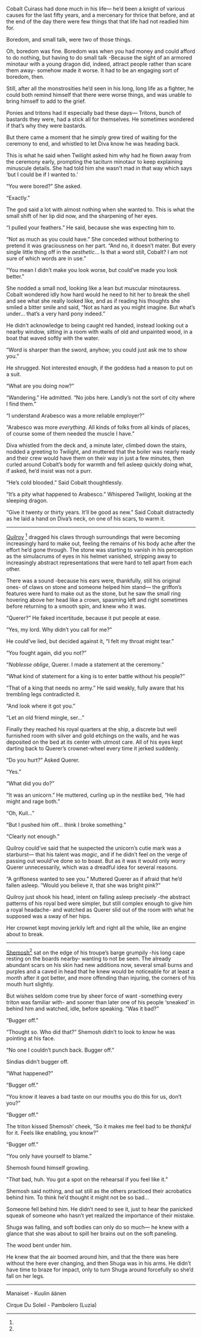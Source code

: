 Cobalt Cuirass had done much in his life— he’d been a knight of various causes for the last fifty years, and a mercenary for thrice that before, and at the end of the day there were few things that that life had not readied him for.

Boredom, and small talk, were two of those things.

Oh, boredom was fine. Boredom was when you had money and could afford to do nothing, but having to do small talk -Because the sight of an armored minotaur with a young dragon did, indeed, attract people rather than scare them away- somehow made it worse. It had to be an engaging sort of boredom, then.

Still, after all the monstrosities he’d seen in his long, long life as a fighter, he could both remind himself that there were worse things, and was unable to bring himself to add to the grief.

Ponies and tritons had it especially bad these days— Tritons, bunch of bastards they were, had a stick all for themselves. He sometimes wondered if that’s why they were bastards.

But there came a moment that he simply grew tired of waiting for the ceremony to end, and whistled to let Diva know he was heading back.

This is what he said when Twilight asked him why had he flown away from the ceremony early, prompting the taciturn minotaur to keep explaining minuscule details. She had told him she wasn’t mad in that way which says ‘but I could be if I wanted to.’

 “You were bored?” She asked.

 “Exactly.”

The god said a lot with almost nothing when she wanted to. This is what the small shift of her lip did now, and the sharpening of her eyes.

 “I pulled your feathers.” He said, because she was expecting him to.

 “Not as much as you could have.” She conceded without bothering to pretend it was graciousness on her part. “And no, it doesn’t mater. But every single little thing off in the *aesthetic*… Is that a word still, Cobalt? I am not sure of which words are in use.”

 “You mean I didn’t make you look worse, but could’ve made you look better.”

She nodded a small nod, looking like a lean but muscular minotauress. Cobalt wondered idly how hard would he need to hit her to break the shell and see what she really looked like, and as if reading his thoughts she smiled a bitter smile and said, “Not as hard as you might imagine. But what’s under… that’s a very hard pony indeed.”

He didn’t acknowledge to being caught red handed, instead looking out a nearby window, sitting in a room with walls of old and unpainted wood, in a boat that waved softly with the water.

 “Word is sharper than the sword, anyhow; you could just ask me to show you.”

He shrugged. Not interested enough, if the goddess had a reason to put on a suit.

 “What are you doing now?”

 “Wandering.” He admitted. “No jobs here. Landly’s not the sort of city where I find them.”

 “I understand Arabesco was a more reliable employer?”

 “Arabesco was more *everything*. All kinds of folks from all kinds of places, of course some of them needed the muscle I have.”

Diva whistled from the deck and, a minute later, climbed down the stairs, nodded a greeting to Twilight, and muttered that the boiler was nearly ready and their crew would have them on their way in just a few minutes, then curled around Cobalt’s body for warmth and fell asleep quickly doing what, if asked, he’d insist was not a purr.

 “He’s cold blooded.” Said Cobalt thoughtlessly.

 “It’s a pity what happened to Arabesco.” Whispered Twilight, looking at the sleeping dragon.

 “Give it twenty or thirty years. It’ll be good as new.” Said Cobalt distractedly as he laid a hand on Diva’s neck, on one of his scars, to warm it.

---------------

[Quilroy](https://www.youtube.com/watch?v=OVr4eee_BRQ) [^meinat] dragged his claws through surroundings that were becoming increasingly hard to make out, feeling the remains of his body ache after the effort he’d gone through. The stone was starting to vanish in his perception as the simulacrums of eyes in his helmet vanished, stripping away to increasingly abstract representations that were hard to tell apart from each other.

There was a sound -because his ears were, thankfully, still his original ones- of claws on stone and someone helped him stand— the griffon’s features were hard to make out as the stone, but he saw the small ring hovering above her head like a crown, spasming left and right sometimes before returning to a smooth spin, and knew who it was.

 “Querer?” He faked incertitude, because it put people at ease.

 “Yes, my lord. Why didn’t you call for me?”

He could’ve lied, but decided against it, “I felt my throat might tear.”

 “You fought again, did you not?”

 “*Noblesse oblige*, Querer. I made a statement at the ceremony.”

 “What kind of statement for a king is to enter battle without his people?”

 “That of a king that needs no army.” He said weakly, fully aware that his trembling legs contradicted it.

 “And look where it got you.”

 “Let an old friend mingle, ser…”

Finally they reached his royal quarters at the ship, a discrete but well furnished room with silver and gold etchings on the walls, and he was deposited on the bed at its center with utmost care. All of his eyes kept darting back to Querer’s crownet-wheel every time it jerked suddenly.

“Do you hurt?” Asked Querer. 

 “Yes.”

 “What did you do?”

  “It was an unicorn.” He muttered, curling up in the nestlike bed, “He had might and rage both.”

 “Oh, Kuil…”

 “But I pushed him off… think I broke something.” 

 “Clearly not enough.”

Quilroy could’ve said that he suspected the unicorn’s cutie mark was a starburst— that his talent was *magic*, and if he didn’t feel on the verge of passing out would’ve done so to boast. But as it was it would only worry Querer unnecessarily, which was a dreadful idea for several reasons.

 “A griffoness wanted to see you.” Muttered Querer as if afraid that he’d fallen asleep. “Would you believe it, that she was bright pink?”

Quilroy just shook his head, intent on falling asleep precisely -the abstract patterns of his royal bed were simpler, but still complex enough to give him a royal headache- and watched as Querer slid out of the room with what he supposed was a sway of her hips.

Her crownet kept moving jerkily left and right all the while, like an engine about to break.

------------------------

[Shemosh](https://www.youtube.com/watch?v=5Ca5AH9o8wU)[^pambo] sat on the edge of his troupe’s barge grumpily -his long cape resting on the boards nearby- wanting to not be seen. The already abundant scars on his skin had new additions now, several small burns and purples and a caved in head that he knew would be noticeable for at least a month after it got better, and more offending than injuring, the corners of his mouth hurt slightly.

But wishes seldom come true by sheer force of want -something every triton was familiar with- and sooner than later one of his people ‘sneaked’ in behind him and watched, idle, before speaking. “Was it bad?”

 “Bugger off.”

 “Thought so. Who did that?” Shemosh didn’t to look to know he was pointing at his face.

 “No one I couldn’t punch back. Bugger off.”

Sindias didn’t bugger off.

 “What happened?”

 “Bugger off.”

 “You know it leaves a bad taste on our mouths you do this for us, don’t you?”

 “Bugger off.”

The triton kissed Shemosh’ cheek, “So it makes me feel bad to be *thankful* for it. Feels like enabling, you know?”

 “Bugger off.”

 “You only have yourself to blame.”

Shemosh found himself growling.

 “*That* bad, huh. You got a spot on the rehearsal if you feel like it.” 

Shemosh said nothing, and sat still as the others practiced their acrobatics behind him. To think he’d thought it might not be so bad…

Someone fell behind him. He didn’t need to see it, just to hear the panicked squeak of someone who hasn’t yet realized the importance of their mistake.

Shuga was falling, and soft bodies can only do so much— he knew with a glance that she was about to spill her brains out on the soft paneling.

The wood bent under him.

He knew that the air boomed around him, and that the there was here without the here ever changing, and then Shuga was in his arms. He didn’t have time to braze for impact, only to turn Shuga around forcefully so she’d fall on her legs.



-------------------

[^meinat]:
Manaiset - Kuulin äänen

[^pambo]:
Cirque Du Soleil - Pambolero (Luzia)
